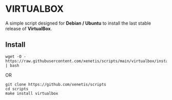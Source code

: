 # VIRTUALBOX

A simple script designed for **Debian / Ubuntu** to install the last stable release of **VirtualBox**.

## Install 

````shell
wget -O - https://raw.githubusercontent.com/xenetis/scripts/main/virtualbox/install.sh | bash
````
OR 
````shell
git clone https://github.com/xenetis/scripts
cd scripts
make install virtualbox
````
